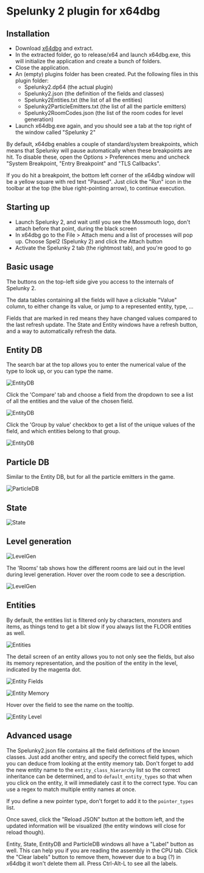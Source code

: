 # Spelunky 2 plugin for x64dbg

## Installation

- Download [x64dbg](https://github.com/x64dbg/x64dbg/releases) and extract.
- In the extracted folder, go to release/x64 and launch x64dbg.exe, this will initialize the application and create a bunch of folders.
- Close the application.
- An (empty) plugins folder has been created. Put the following files in this plugin folder:
  - Spelunky2.dp64 (the actual plugin)
  - Spelunky2.json (the definition of the fields and classes)
  - Spelunky2Entities.txt (the list of all the entities)
  - Spelunky2ParticleEmitters.txt (the list of all the particle emitters)
  - Spelunky2RoomCodes.json (the list of the room codes for level generation)
- Launch x64dbg.exe again, and you should see a tab at the top right of the window called "Spelunky 2"

By default, x64dbg enables a couple of standard/system breakpoints, which means that Spelunky will pause automatically when these breakpoints are hit. To disable these, open the Options > Preferences menu and uncheck "System Breakpoint, "Entry Breakpoint" and "TLS Callbacks".

If you do hit a breakpoint, the bottom left corner of the x64dbg window will be a yellow square with red text "Paused". Just click the "Run" icon in the toolbar at the top (the blue right-pointing arrow), to continue execution.

## Starting up

- Launch Spelunky 2, and wait until you see the Mossmouth logo, don't attach before that point, during the black screen
- In x64dbg go to the File > Attach menu and a list of processes will pop up. Choose Spel2 (Spelunky 2) and click the Attach button
- Activate the Spelunky 2 tab (the rightmost tab), and you're good to go

## Basic usage

The buttons on the top-left side give you access to the internals of Spelunky 2.

The data tables containing all the fields will have a clickable "Value" column, to either change its value, or jump to a represented entity, type, ...

Fields that are marked in red means they have changed values compared to the last refresh update.
The State and Entity windows have a refresh button, and a way to automatically refresh the data.

## Entity DB

The search bar at the top allows you to enter the numerical value of the type to look up, or you can type the name.

![EntityDB](/resources/docs_entitydb.png)

Click the 'Compare' tab and choose a field from the dropdown to see a list of all the entities and the value of the chosen field.

![EntityDB](/resources/docs_entitydb_compare.png)

Click the 'Group by value' checkbox to get a list of the unique values of the field, and which entities belong to that group.

![EntityDB](/resources/docs_entitydb_compare_grouped.png)

## Particle DB

Similar to the Entity DB, but for all the particle emitters in the game.

![ParticleDB](/resources/docs_particledb.png)

## State

![State](/resources/docs_state.png)

## Level generation

![LevelGen](/resources/docs_levelgen.png)

The 'Rooms' tab shows how the different rooms are laid out in the level during level generation. Hover over the room code to see a description.

![LevelGen](/resources/docs_levelgen_rooms.png)

## Entities

By default, the entities list is filtered only by characters, monsters and items, as things tend to get a bit slow if you always list the FLOOR entities as well.

![Entities](/resources/docs_entities.png)

The detail screen of an entity allows you to not only see the fields, but also its memory representation, and the position of the entity in the level, indicated by the magenta dot.

![Entity Fields](/resources/docs_entity_fields.png)

![Entity Memory](/resources/docs_entity_memory.png)

Hover over the field to see the name on the tooltip.

![Entity Level](/resources/docs_entity_level.png)

## Advanced usage

The Spelunky2.json file contains all the field definitions of the known classes. Just add another entry, and specify the correct field types, which you can deduce from looking at the entity memory tab. Don't forget to add the new entity name to the `entity_class_hierarchy` list so the correct inheritance can be determined, and to `default_entity_types` so that when you click on the entity, it will immediately cast it to the correct type. You can use a regex to match multiple entity names at once.

If you define a new pointer type, don't forget to add it to the `pointer_types` list.

Once saved, click the "Reload JSON" button at the bottom left, and the updated information will be visualized (the entity windows will close for reload though).

Entity, State, EntityDB and ParticleDB windows all have a "Label" button as well. This can help you if you are reading the assembly in the CPU tab. Click the "Clear labels" button to remove them, however due to a bug (?) in x64dbg it won't delete them all. Press Ctrl-Alt-L to see all the labels.
